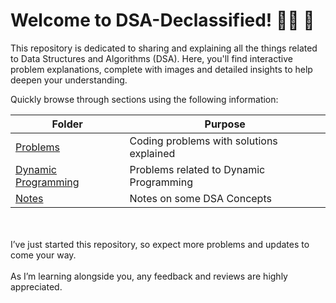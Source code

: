 # Welcome to DSA-Declassified! 🐱‍👤 📃

This repository is dedicated to sharing and explaining all the things related to Data Structures and Algorithms (DSA). Here, you'll find interactive problem explanations, complete with images and detailed insights to help deepen your understanding.

Quickly browse through sections using the following information:

|        Folder        | Purpose  |
|----------------|-------------|
| [Problems](https://github.com/AKR-2803/DSA-Declassified/tree/main/Problems)  | Coding problems with solutions explained |
| [Dynamic Programming](https://github.com/AKR-2803/DSA-Declassified/tree/main/Problems/Dynamic%20Programming)  | Problems related to Dynamic Programming |
| [Notes](https://github.com/AKR-2803/DSA-Declassified/tree/main/Notes)  | Notes on some DSA Concepts |

<br><br>I’ve just started this repository, so expect more problems and updates to come your way.
<br><br>As I’m learning alongside you, any feedback and reviews are highly appreciated.